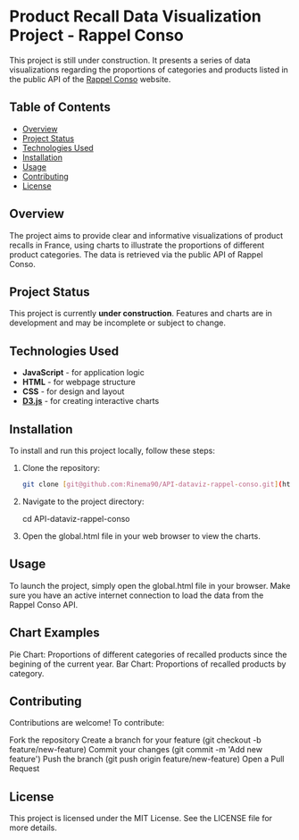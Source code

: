 # Product Recall Data Visualization Project - Rappel Conso

This project is still under construction. It presents a series of data visualizations regarding the proportions of categories and products listed in the public API of the [Rappel Conso](https://rappel.conso.gouv.fr/) website.

## Table of Contents

- [Overview](#overview)
- [Project Status](#project-status)
- [Technologies Used](#technologies-used)
- [Installation](#installation)
- [Usage](#usage)
- [Contributing](#contributing)
- [License](#license)

## Overview

The project aims to provide clear and informative visualizations of product recalls in France, using charts to illustrate the proportions of different product categories. The data is retrieved via the public API of Rappel Conso.

## Project Status

This project is currently **under construction**. Features and charts are in development and may be incomplete or subject to change.

## Technologies Used

- **JavaScript** - for application logic
- **HTML** - for webpage structure
- **CSS** - for design and layout
- **[D3.js](https://d3js.org/)** - for creating interactive charts

## Installation

To install and run this project locally, follow these steps:

1. Clone the repository:

   ```bash
   git clone [git@github.com:Rinema90/API-dataviz-rappel-conso.git](https://github.com/Rinema90/API-dataviz-rappel-conso.git)
   
2. Navigate to the project directory:

   cd API-dataviz-rappel-conso
   
3. Open the global.html file in your web browser to view the charts.

## Usage

To launch the project, simply open the global.html file in your browser. Make sure you have an active internet connection to load the data from the Rappel Conso API.

## Chart Examples

Pie Chart: Proportions of different categories of recalled products since the begining of the current year.
Bar Chart: Proportions of recalled products by category.

## Contributing

Contributions are welcome! To contribute:

Fork the repository
Create a branch for your feature (git checkout -b feature/new-feature)
Commit your changes (git commit -m 'Add new feature')
Push the branch (git push origin feature/new-feature)
Open a Pull Request

## License

This project is licensed under the MIT License. See the LICENSE file for more details.
